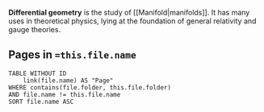 **Differential geometry** is the study of [[Manifold|manifolds]]. It has many uses in theoretical physics, lying at the foundation of general relativity and gauge theories.
## Pages in `=this.file.name`
```dataview
TABLE WITHOUT ID
	link(file.name) AS "Page"
WHERE contains(file.folder, this.file.folder)
AND file.name != this.file.name
SORT file.name ASC
```